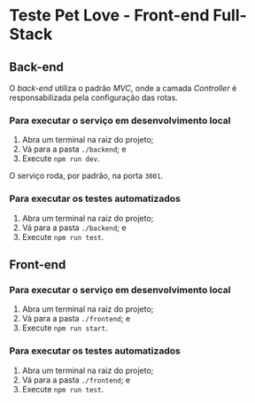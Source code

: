 # Teste Pet Love - Front-end Full-Stack

## Back-end

O _back-end_ utiliza o padrão _MVC_, onde a camada _Controller_ é responsabilizada pela configuração das rotas.

### Para executar o serviço em desenvolvimento local

1. Abra um terminal na raiz do projeto;
2. Vá para a pasta ```./backend```; e
3. Execute ```npm run dev```.

O serviço roda, por padrão, na porta ```3001```.

### Para executar os testes automatizados

1. Abra um terminal na raiz do projeto;
2. Vá para a pasta ```./backend```; e
3. Execute ```npm run test```.

## Front-end

### Para executar o serviço em desenvolvimento local

1. Abra um terminal na raiz do projeto;
2. Vá para a pasta ```./frontend```; e
3. Execute ```npm run start```.

### Para executar os testes automatizados

1. Abra um terminal na raiz do projeto;
2. Vá para a pasta ```./frontend```; e
3. Execute ```npm run test```.